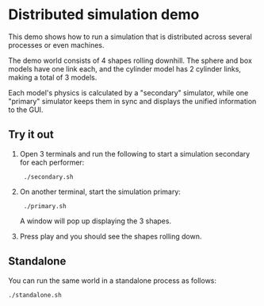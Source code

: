 # Distributed simulation demo

This demo shows how to run a simulation that is distributed across several
processes or even machines.

The demo world consists of 4 shapes rolling downhill. The sphere and box models
have one link each, and the cylinder model has 2 cylinder links, making a total of
3 models.

Each model's physics is calculated by a "secondary" simulator, while one
"primary" simulator keeps them in sync and displays the unified information to
the GUI.

## Try it out

1. Open 3 terminals and run the following to start a simulation secondary for
   each performer:

        ./secondary.sh

1. On another terminal, start the simulation primary:

        ./primary.sh

    A window will pop up displaying the 3 shapes.

1. Press play and you should see the shapes rolling down.

## Standalone

You can run the same world in a standalone process as follows:

    ./standalone.sh
